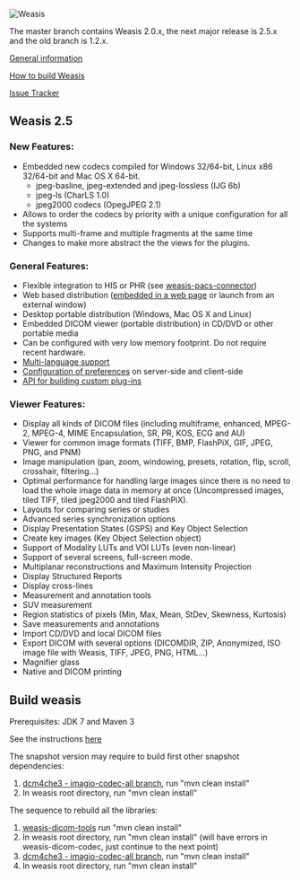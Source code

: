 ![Weasis](weasis-distributions/resources/images/about.png)

The master branch contains Weasis 2.0.x, the next major release is 2.5.x and the old branch is 1.2.x.

[General information](http://www.dcm4che.org/confluence/display/WEA/Home)

[How to build Weasis](http://www.dcm4che.org/confluence/display/WEA/Building+Weasis+from+source)

[Issue Tracker](http://www.dcm4che.org/jira/browse/WEA)

## Weasis 2.5 ##

### New Features: ###
* Embedded new codecs compiled for Windows 32/64-bit, Linux x86 32/64-bit and Mac OS X 64-bit. 
	* jpeg-basline, jpeg-extended and jpeg-lossless (IJG 6b)
	* jpeg-ls (CharLS 1.0) 
	* jpeg2000 codecs (OpegJPEG 2.1)
* Allows to order the codecs by priority with a unique configuration for all the systems
* Supports multi-frame and multiple fragments at the same time
* Changes to make more abstract the the views for the plugins. 

### General Features: ###
* Flexible integration to HIS or PHR (see [weasis-pacs-connector](https://github.com/nroduit/weasis-pacs-connector))
* Web based distribution ([embedded in a web page](https://github.com/nroduit/weasis-jnlp-distributions) or launch from an external window)
* Desktop portable distribution (Windows, Mac OS X and Linux)
* Embedded DICOM viewer (portable distribution) in CD/DVD or other portable media
* Can be configured with very low memory footprint. Do not require recent hardware.
* [Multi-language support](https://www.transifex.com/projects/p/weasis/)
* [Configuration of preferences](http://www.dcm4che.org/confluence/display/WEA/Weasis+Preferences) on server-side and client-side
* [API for building custom plug-ins](http://www.dcm4che.org/confluence/display/WEA/How+to+build+and+install+a+plug-in)

### Viewer Features: ###
* Display all kinds of DICOM files (including multiframe, enhanced, MPEG-2, MPEG-4, MIME Encapsulation, SR, PR, KOS, ECG and AU)
* Viewer for common image formats (TIFF, BMP, FlashPiX, GIF, JPEG, PNG, and PNM)
* Image manipulation (pan, zoom, windowing, presets, rotation, flip, scroll, crosshair, filtering...)
* Optimal performance for handling large images since there is no need to load the whole image data in memory at once (Uncompressed images, tiled TIFF, tiled jpeg2000 and tiled FlashPiX).
* Layouts for comparing series or studies
* Advanced series synchronization options
* Display Presentation States (GSPS) and Key Object Selection
* Create key images (Key Object Selection object)
* Support of Modality LUTs and VOI LUTs (even non-linear)
* Support of several screens, full-screen mode.
* Multiplanar reconstructions and Maximum Intensity Projection
* Display Structured Reports
* Display cross-lines
* Measurement and annotation tools
* SUV measurement
* Region statistics of pixels (Min, Max, Mean, StDev, Skewness, Kurtosis)
* Save measurements and annotations
* Import CD/DVD and local DICOM files
* Export DICOM with several options (DICOMDIR, ZIP, Anonymized, ISO image file with Weasis, TIFF, JPEG, PNG, HTML...)
* Magnifier glass
* Native and DICOM printing

## Build weasis ##

Prerequisites: JDK 7 and Maven 3

See the instructions [here](http://www.dcm4che.org/confluence/display/WEA/Building+Weasis+from+source)

The snapshot version may require to build first other snapshot dependencies:
1. [dcm4che3 - imagio-codec-all branch](https://github.com/nroduit/dcm4che/tree/imagio-codec-all), run "mvn clean install"
1. In weasis root directory, run "mvn clean install"

The sequence to rebuild all the libraries:
1. [weasis-dicom-tools](https://github.com/nroduit/weasis-dicom-tools) run "mvn clean install"
1. In weasis root directory, run "mvn clean install" (will have errors in weasis-dicom-codec, just continue to the next point)
1. [dcm4che3 - imagio-codec-all branch](https://github.com/nroduit/dcm4che/tree/imagio-codec-all), run "mvn clean install"
1. In weasis root directory, run "mvn clean install"